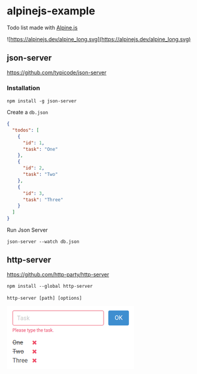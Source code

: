 # alpinejs-example

Todo list made with [Alpine.js](https://alpinejs.dev/)

![https://alpinejs.dev/alpine_long.svg](https://alpinejs.dev/alpine_long.svg)

## json-server

https://github.com/typicode/json-server


### Installation

```
npm install -g json-server
```

Create a `db.json`

```json
{
  "todos": [
    {
      "id": 1,
      "task": "One"
    },
    {
      "id": 2,
      "task": "Two"
    },
    {
      "id": 3,
      "task": "Three"
    }
  ]
}
```

Run Json Server

```
json-server --watch db.json
```

## http-server

https://github.com/http-party/http-server

```
npm install --global http-server

http-server [path] [options]
```

![task2.png](task2.png)
